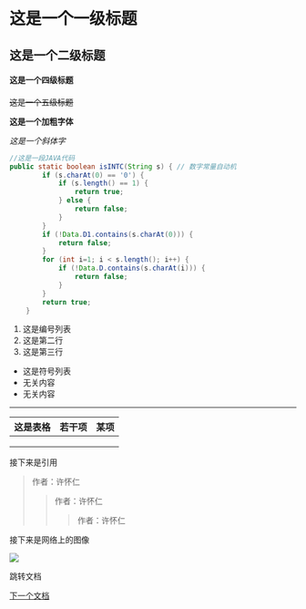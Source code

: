 # 这是一个一级标题

## 这是一个二级标题

#### 这是一个四级标题

~~这是一个五级标题~~

**这是一个加粗字体**

*这是一个斜体字*

```java
//这是一段JAVA代码
public static boolean isINTC(String s) { // 数字常量自动机
		if (s.charAt(0) == '0') {
			if (s.length() == 1) {
				return true;
			} else {
				return false;
			}
		}
		if (!Data.D1.contains(s.charAt(0))) {
			return false;
		}
		for (int i=1; i < s.length(); i++) {
			if (!Data.D.contains(s.charAt(i))) {
				return false;
			}
		}
		return true;
	}
```

1. 这是编号列表
2. 这是第二行
3. 这是第三行

- 这是符号列表
- 无关内容
- 无关内容

------

| 这是表格 | 若干项 | 某项 |
| -------- | ------ | ---- |
|          |        |      |
|          |        |      |
|          |        |      |

接下来是引用

> 作者：许怀仁
>
> > 作者：许怀仁
> >
> > > 作者：许怀仁

接下来是网络上的图像

![](https://gss0.baidu.com/70cFfyinKgQFm2e88IuM_a/baike/pic/item/77094b36acaf2eddb8f23230831001e9380193e3.jpg)

跳转文档

[下一个文档](../WH.md)
